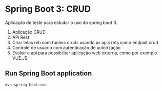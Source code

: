 # Spring Boot 3: CRUD
Aplicação de teste para estudar o uso do spring boot 3.

 1. Aplicação CRUD
 2. API Rest
 3. Criar telas reb com funões cruds usando as apis rets como endpoit crud
 4. Controle de usuario com autenticação de autorização
 5. Evoluir a api para possibilitar aplicação web externa, como por exemplo VUE.JS

## Run Spring Boot application
```
mvn spring-boot:run
```


